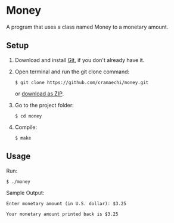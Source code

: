 # Money
A program that uses a class named Money to a monetary amount.

## Setup
1. Download and install [Git](https://git-scm.com/downloads), if you don't already have it.

2. Open terminal and run the git clone command:

   ```
   $ git clone https://github.com/cramaechi/money.git
   ```
    or [download as ZIP](https://github.com/cramaechi/money/archive/master.zip).

3. Go to the project folder:

   ```
   $ cd money
   ```

4. Compile:

   ```
   $ make
   ```
   
## Usage
Run:

```
$ ./money
```

Sample Output:
```
Enter monetary amount (in U.S. dollar): $3.25

Your monetary amount printed back is $3.25
```
